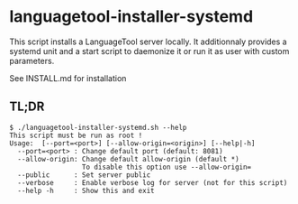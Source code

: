 # languagetool-installer-systemd

This script installs a LanguageTool server locally.
It additionnaly provides a systemd unit and a start script
to daemonize it or run it as user with custom parameters.

See INSTALL.md for installation

## TL;DR

```text
$ ./languagetool-installer-systemd.sh --help
This script must be run as root !
Usage:  [--port=<port>] [--allow-origin=<origin>] [--help|-h]
  --port=<port> : Change default port (default: 8081)
  --allow-origin: Change default allow-origin (default *)
                  To disable this option use --allow-origin=
  --public      : Set server public
  --verbose     : Enable verbose log for server (not for this script)
  --help -h     : Show this and exit
```
